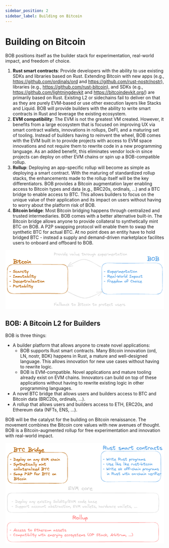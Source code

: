 ```yaml
---
sidebar_position: 2
sidebar_label: Building on Bitcoin
---
```


# Building on Bitcoin

BOB positions itself as the builder stack for experimentation, real-world impact, and freedom of choice.

1. **Rust smart contracts**: Provide developers with the ability to use existing SDKs and libraries based on Rust. Extending Bitcoin with new apps (e.g., https://github.com/ordinals/ord and https://github.com/rust-nostr/nostr), libraries (e.g., https://github.com/rust-bitcoin), and SDKs (e.g., https://github.com/lightningdevkit and https://bitcoindevkit.org/) are primarily based on Rust. Existing L2 or sidechains fail to deliver on that as they are purely EVM-based or use other execution layers like Stacks and Liquid. BOB will provide builders with the ability to write smart contracts in Rust and leverage the existing ecosystem.
2. **EVM compatibility**: The EVM is not the greatest VM created. However, it benefits from a large ecosystem that is focused on improving UX via smart contract wallets, innovations in rollups, DeFI, and a maturing set of tooling. Instead of builders having to reinvent the wheel, BOB comes with the EVM built in to provide projects with access to EVM space innovations and not require them to rewrite code in a new programming language. As an added benefit, this eliminates vendor lock-in since projects can deploy on other EVM chains or spin up a BOB-compatible rollup.
3. **Rollup**: Deploying an app-specific rollup will become as simple as deploying a smart contract. With the maturing of standardized rollup stacks, the enhancements made to the rollup itself will be the key differentiators. BOB provides a Bitcoin augmentation layer enabling access to Bitcoin types and data (e.g., BRC20s, ordinals, …) and a BTC bridge to enable access to BTC. This allows builders to focus on the unique value of their application and its impact on users without having to worry about the platform risk of BOB.
4. **Bitcoin bridge**: Most Bitcoin bridging happens through centralized and trusted intermediaries. BOB comes with a better alternative built-in. The Bitcoin bridge allows anyone to provide collateral to synthetically mint BTC on BOB. A P2P swapping protocol will enable them to swap the synthetic BTC for actual BTC. At no point does an entity have to hold bridged BTC - instead a supply and demand-driven marketplace facilites users to onboard and offboard to BOB.

![values](values.png)

## BOB: A Bitcoin L2 for Builders

BOB is three things:

- A builder platform that allows anyone to create novel applications:
  - BOB supports Rust smart contracts. Many Bitcoin innovation (ord, LN, nostr, BDK) happens in Rust, a mature and well-designed language. This allows innovation for new use cases without having to rewrite logic.
  - BOB is EVM-compatible. Novel applications and mature tooling already exist on EVM chains. Innovators can build on top of these applications without having to rewrite existing logic in other programming languages.
- A novel BTC bridge that allows users and builders access to BTC and Bitcoin data (BRC20s, ordinals, …).
- A rollup that allows users and builders access to ETH, ERC20s, and Ethereum data (NFTs, ENS, …).

BOB will be the catalyst for the building on Bitcoin renaissance. The movement combines the Bitcoin core values with new avenues of thought. BOB is a Bitcoin-augmented rollup for free experimentation and innovation with real-world impact.

![BOB Components](bob-components.png)
